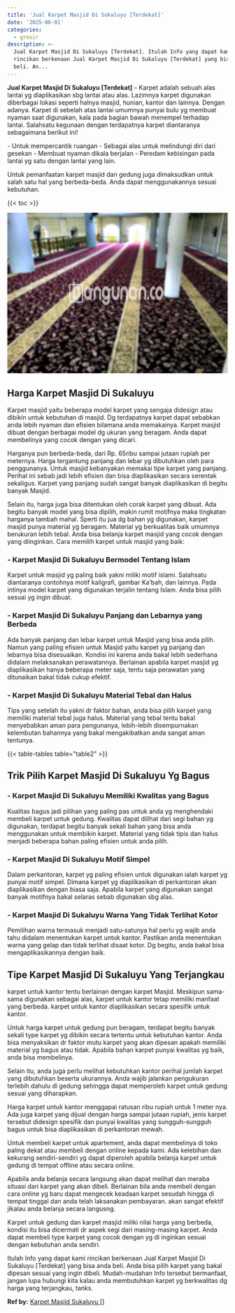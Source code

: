 ```yaml
---
title: 'Jual Karpet Masjid Di Sukaluyu [Terdekat]'
date: '2025-06-01'
categories:
  - grosir
description: >-
  Jual Karpet Masjid Di Sukaluyu [Terdekat]. Itulah Info yang dapat kami
  rincikan berkenaan Jual Karpet Masjid Di Sukaluyu [Terdekat] yang bisa anda
  beli. An...
---
```


**Jual Karpet Masjid Di Sukaluyu \[Terdekat\]** – Karpet adalah sebuah alas lantai yg diaplikasikan sbg lantai atau alas. Lazimnya karpet digunakan diberbagai lokasi seperti halnya masjid, hunian, kantor dan lainnya. Dengan adanya. Karpet di sebelah atas lantai umumnya punyai bulu yg membuat nyaman saat digunakan, kala pada bagian bawah menempel terhadap lantai. Salahsatu kegunaan dengan terdapatnya karpet diantaranya sebagaimana berikut ini!

\- Untuk mempercantik ruangan - Sebagai alas untuk melindungi diri dari gesekan - Membuat nyaman dikala berjalan - Peredam kebisingan pada lantai yg satu dengan lantai yang lain.

Untuk pemanfaatan karpet masjid dan gedung juga dimaksudkan untuk salah satu hal yang berbeda-beda. Anda dapat menggunakannya sesuai kebutuhan.

{{< toc >}}

![Jual Karpet Masjid Di Sukaluyu [Terdekat]](/images/grosir-karpet-murah-79.png)

## Harga Karpet Masjid Di Sukaluyu

Karpet masjid yaitu beberapa model karpet yang sengaja didesign atau dibikin untuk kebutuhan di masjid. Dg terdapatnya karpet dapat sebabkan anda lebih nyaman dan efisien bilamana anda memakainya. Karpet masjid dibuat dengan berbagai model dg ukuran yang beragam. Anda dapat membelinya yang cocok dengan yang dicari.

Harganya pun berbeda-beda, dari Rp. 65ribu sampai jutaan rupiah per meternya. Harga tergantung panjang dan lebar yg dibutuhkan oleh para penggunanya. Untuk masjid kebanyakan memakai tipe karpet yang panjang. Perihal ini sebab jadi lebih efisien dan bisa diaplikasikan secara serentak sekaligus. Karpet yang panjang sudah sangat banyak diaplikasikan di begitu banyak Masjid.

Selain itu, harga juga bisa ditentukan oleh corak karpet yang dibuat. Ada begitu banyak model yang bisa dipilih, makin rumit motifnya maka tingkatan harganya tambah mahal. Sperti itu jua dg bahan yg digunakan, karpet masjid punya material yg beragam. Material yg berkualitas baik umumnya berukuran lebih tebal. Anda bisa belanja karpet masjid yang cocok dengan yang diinginkan. Cara memilih karpet untuk masjid yang baik:

### \- Karpet Masjid Di Sukaluyu Bermodel Tentang Islam

Karpet untuk masjid yg paling baik yakni miliki motif islami. Salahsatu diantaranya contohnya motif kaligrafi, gambar Ka’bah, dan lainnya. Pada intinya model karpet yang digunakan terjalin tentang Islam. Anda bisa pilih sesuai yg ingin dibuat.

### \- Karpet Masjid Di Sukaluyu Panjang dan Lebarnya yang Berbeda

Ada banyak panjang dan lebar karpet untuk Masjid yang bisa anda pilih. Namun yang paling efisien untuk Masjid yaitu karpet yg panjang dan lebarnya bisa disesuaikan. Kondisi ini karena anda bakal lebih sederhana didalam melaksanakan perawatannya. Berlainan apabila karpet masjid yg diaplikasikan hanya beberapa meter saja, tentu saja perawatan yang ditunaikan bakal tidak cukup efektif.

### \- Karpet Masjid Di Sukaluyu Material Tebal dan Halus

Tips yang setelah itu yakni dr faktor bahan, anda bisa pilih karpet yang memiliki material tebal juga halus. Material yang tebal tentu bakal menyebabkan aman para pengunanya, lebih-lebih disempurnakan kelembutan bahannya yang bakal mengakibatkan anda sangat aman tentunya.

{{< table-tables table="table2" >}}

## Trik Pilih Karpet Masjid Di Sukaluyu Yg Bagus

### \- Karpet Masjid Di Sukaluyu Memiliki Kwalitas yang Bagus

Kualitas bagus jadi pilihan yang paling pas untuk anda yg menghendaki membeli karpet untuk gedung. Kwalitas dapat dilihat dari segi bahan yg digunakan, terdapat begitu banyak sekali bahan yang bisa anda menggunakan untuk membikin karpet. Material yang tidak tipis dan halus menjadi beberapa bahan paling efisien untuk anda pilih.

### \- Karpet Masjid Di Sukaluyu Motif Simpel

Dalam perkantoran, karpet yg paling efisien untuk digunakan ialah karpet yg punyai motif simpel. Dimana karpet yg diaplikasikan di perkantoran akan diaplikasikan dengan biasa saja. Apabila karpet yang digunakan sangat banyak motifnya bakal selaras sebab digunakan sbg alas.

### \- Karpet Masjid Di Sukaluyu Warna Yang Tidak Terlihat Kotor

Pemilihan warna termasuk menjadi satu-satunya hal perlu yg wajib anda tahu didalam menentukan karpet untuk kantor. Pastikan anda menentukan warna yang gelap dan tidak terlihat disaat kotor. Dg begitu, anda bakal bisa mengaplikasikannya dengan baik.

## Tipe Karpet Masjid Di Sukaluyu Yang Terjangkau

karpet untuk kantor tentu berlainan dengan karpet Masjid. Meskipun sama-sama digunakan sebagai alas, karpet untuk kantor tetap memiliki manfaat yang berbeda. karpet untuk kantor diaplikasikan secara spesifik untuk kantor.

Untuk harga karpet untuk gedung pun beragam, terdapat begitu banyak sekali type karpet yg dibikin secara tertentu untuk kebutuhan kantor. Anda bisa menyaksikan dr faktor mutu karpet yang akan dipesan apakah memiliki material yg bagus atau tidak. Apabila bahan karpet punyai kwalitas yg baik, anda bisa membelinya.

Selain itu, anda juga perlu melihat kebutuhkan kantor perihal jumlah karpet yang dibutuhkan beserta ukurannya. Anda wajib jalankan pengukuran terlebih dahulu di gedung sehingga dapat memperoleh karpet untuk gedung sesuai yang diharapkan.

Harga karpet untuk kantor menggapai ratusan ribu rupiah untuk 1 meter nya. Ada juga karpet yang dijual dengan harga sampai jutaan rupiah, jenis karpet tersebut didesign spesifik dan punyai kwalitas yang sungguh-sungguh bagus untuk bisa diaplikasikan di perkantoran mewah.

Untuk membeli karpet untuk apartement, anda dapat membelinya di toko paling dekat atau membeli dengan online kepada kami. Ada kelebihan dan kekurang sendiri-sendiri yg dapat diperoleh apabila belanja karpet untuk gedung di tempat offline atau secara online.

Apabila anda belanja secara langsung akan dapat melihat dan meraba situasi dari karpet yang akan dibeli. Berlainan bila anda membeli dengan cara online yg baru dapat mengecek keadaan karpet sesudah hingga di tempat tinggal dan anda telah laksanakan pembayaran. akan sangat efektif jikalau anda belanja secara langusng.

Karpet untuk gedung dan karpet masjid miliki nilai harga yang berbeda, kondisi itu bisa dicermati dr aspek segi dari masing-masing karpet. Anda dapat membeli type karpet yang cocok dengan yg di inginkan sesuai dengan kebutuhan anda sendiri.

Itulah Info yang dapat kami rincikan berkenaan Jual Karpet Masjid Di Sukaluyu \[Terdekat\] yang bisa anda beli. Anda bisa pilih karpet yang bakal dipesan sesuai yang ingin dibeli. Mudah-mudahan Info tersebut bermanfaat, jangan lupa hubungi kita kalau anda membutuhkan karpet yg berkwalitas dg harga yang terjangkau, tanks.

**Ref by:**  [Karpet Masjid Sukaluyu []](https://id.wikipedia.org/wiki/Karpet)
